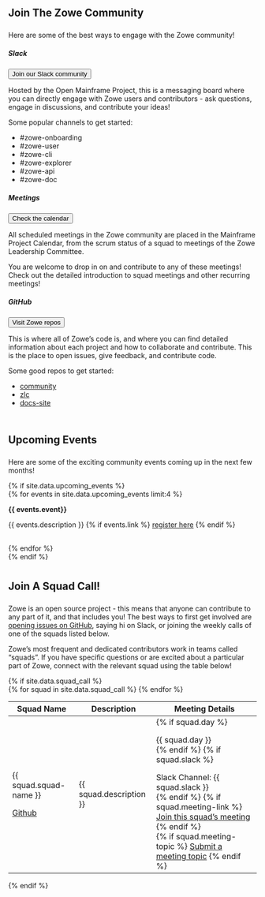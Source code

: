 ---
---

<!-- SPDX-License-Identifier: CC-BY-4.0 -->
<!-- Copyright Contributors to the Zowe project. -->

<section class="whitebackground">
  <h1 id="download" style="margin-bottom: 1.5rem">Join The Zowe Community</h1>
  <p>Here are some of the best ways to engage with the Zowe community!</p>

  <div class="card-deck">
  <div class="card border-dark mb-3">
    <div class="card-body">
      <h5 class="card-title text-center">Slack</h5>
      <a class="col-md-3" href="{{ site.slack_url }}"><button type="button" class="btn btn-primary btn-lg btn-block" style="white-space: break-spaces">Join our Slack community</button></a>
      <p class="card-text">Hosted by the Open Mainframe Project, this is a messaging board where you can directly engage with Zowe users and contributors - ask questions, engage in discussions, and contribute your ideas!</p>
      <p>Some popular channels to get started: <ul>
      <li>#zowe-onboarding</li> 
      <li>#zowe-user</li> 
      <li>#zowe-cli</li> 
      <li>#zowe-explorer</li> 
      <li>#zowe-api</li>
      <li>#zowe-doc</li> 
      </ul>
      </p>
    </div>
  </div>
  <div class="card border-dark mb-3">
    <div class="card-body">
      <h5 class="card-title text-center">Meetings</h5>
      <a class="col-md-3" href="{{ site.omp_calendar_url }}"><button type="button" class="btn btn-primary btn-lg btn-block" style="white-space: break-spaces">Check the calendar</button></a>
      <p class="card-text">All scheduled meetings in the Zowe community are placed in the Mainframe Project Calendar, from the scrum status of a squad to meetings of the Zowe Leadership Committee. </p>
      <p>You are welcome to drop in on and contribute to any of these meetings! Check out the detailed introduction to squad meetings and other recurring meetings! </p>
    </div>
  </div>
  <div class="card border-dark mb-3">
    <div class="card-body">
      <h5 class="card-title text-center">GitHub</h5>
      <a class="col-md-3" href="{{ site.github_repo_url }}"><button type="button" class="btn btn-primary btn-lg btn-block" style="white-space: break-spaces">Visit Zowe repos</button></a>
      <p class="card-text">This is where all of Zowe’s code is, and where you can find detailed information about each project and how to collaborate and contribute. This is the place to open issues, give feedback, and contribute code.</p>
      <p>Some good repos to get started: <ul>
      <li><a href="{{ site.zowe_community_repo_url }}">community</a></li> 
      <li><a href="{{ site.zowe_zlc_repo_url }}">zlc</a></li> 
      <li><a href="{{ site.zowe_docs_repo_url }}">docs-site</a></li>  
      </ul>
      </p>
    </div>
  </div>
</div>

  <div style="padding-top: 2%">
    <h2 style="margin-bottom: 1.5rem">Upcoming Events</h2>
    <p>Here are some of the exciting community events coming up in the next few months!</p>
    <div>
      {% if site.data.upcoming_events %}
        <div class="row">
          {% for events in site.data.upcoming_events limit:4 %}
            <p class="col-md-4"><strong>{{ events.event}}</strong></p>
            <p class="col-md-8">{{ events.description }}
              {% if events.link %}
                <a href="{{ events.link }}">register here</a>
              {% endif %}
            </p>
            <br>
          {% endfor %}
        </div>
      {% endif %}
    </div>
  </div>

  <div style="padding-top: 2%">
    <h2 style="margin-bottom: 1.5rem">Join A Squad Call!</h2>
    <p>Zowe is an open source project - this means that anyone can contribute to any part of it, and that includes you! The best ways to first get involved are <a href="{{ site.create_zowe_issue_url }}">opening issues on GitHub</a>, saying hi on Slack, or joining the weekly calls of one of the squads listed below.</p>
    <p>Zowe’s most frequent and dedicated contributors work in teams called “squads”. If you have specific questions or are excited about a particular part of Zowe, connect with the relevant squad using the table below!</p>
    {% if site.data.squad_call %}
    <div>
      <table class="table table-bordered">
        <thead>
          <tr>
            <th scope="col">Squad Name</th>
            <th scope="col" colspan="2">Description</th>
            <th scope="col">Meeting Details</th>
          </tr>
        </thead>
        <tbody>
          {% for squad in site.data.squad_call %}
            <tr>
              <td>
                <p style="margin-bottom: 0">{{ squad.squad-name }}</p>
                <a href="{{ squad.github-link }}"><p>Github</p></a>
              </td>
              <td colspan="2">{{ squad.description }}</td>
              <td>
                {% if squad.day %}
                  <p style="margin-bottom: 0rem">{{ squad.day }}</p>
                {% endif %}
                {% if squad.slack %}
                  <p style="margin-bottom: 0rem">Slack Channel: {{ squad.slack }}</p>
                {% endif %}
                {% if squad.meeting-link %}
                  <a href="{{ squad.meeting-link }}">Join this squad’s meeting</a>
                {% endif %}
                <br>
                {% if squad.meeting-topic %}
                  <a href="{{ squad.meeting-topic }}">Submit a meeting topic</a>
                {% endif %}
              </td>
            </tr>
          {% endfor %}
        </tbody>
      </table>
    </div>
    {% endif %}
  </div>
</section>
